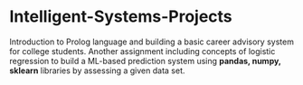 # Intelligent-Systems-Projects

Introduction to Prolog language and building a basic career advisory system for college students. Another assignment including concepts of logistic regression to build a ML-based prediction system using **pandas, numpy, sklearn** libraries by assessing a given data set.
